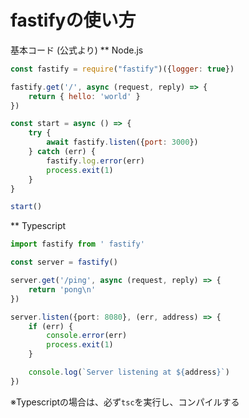# fastifyの使い方

基本コード (公式より)
** Node.js
```javascript
const fastify = require("fastify")({logger: true})

fastify.get('/', async (request, reply) => {
    return { hello: 'world' }
})

const start = async () => {
    try {
        await fastify.listen({port: 3000})
    } catch (err) {
        fastify.log.error(err)
        process.exit(1)
    }
}

start()
```


** Typescript
```typescript
import fastify from ' fastify'

const server = fastify()

server.get('/ping', async (request, reply) => {
    return 'pong\n'
})

server.listen({port: 8080}, (err, address) => {
    if (err) {
        console.error(err)
        process.exit(1)
    } 

    console.log(`Server listening at ${address}`)
})
```

※Typescriptの場合は、必ず`tsc`を実行し、コンパイルする
